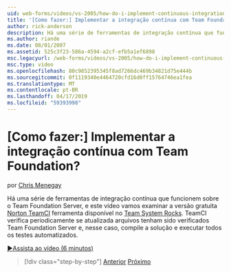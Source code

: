 ```yaml
---
uid: web-forms/videos/vs-2005/how-do-i-implement-continuous-integration-with-team-foundation
title: '[Como fazer:] Implementar a integração contínua com Team Foundation? | Microsoft Docs'
author: rick-anderson
description: Há uma série de ferramentas de integração contínua que funcionem sobre o Team Foundation Server, e este vídeo vamos examinar o disp de ferramenta gratuita Norton TeamCI...
ms.author: riande
ms.date: 08/01/2007
ms.assetid: 525c3f23-586a-4594-a2cf-efb5a1ef6898
msc.legacyurl: /web-forms/videos/vs-2005/how-do-i-implement-continuous-integration-with-team-foundation
msc.type: video
ms.openlocfilehash: 80c9852395345f8ad7266dc469b34821d75e444b
ms.sourcegitcommit: 0f1119340e4464720cfd16d0ff15764746ea1fea
ms.translationtype: MT
ms.contentlocale: pt-BR
ms.lasthandoff: 04/17/2019
ms.locfileid: "59393998"
---
```

# <a name="how-do-i-implement-continuous-integration-with-team-foundation"></a>[Como fazer:] Implementar a integração contínua com Team Foundation?

por [Chris Menegay](https://twitter.com/CMenegay)

Há uma série de ferramentas de integração contínua que funcionem sobre o Team Foundation Server, e este vídeo vamos examinar a versão gratuita [Norton TeamCI](http://teamsystemrocks.com/files/12/tools/entry1018.aspx) ferramenta disponível no [Team System Rocks](http://teamsystemrocks.com/). TeamCI verifica periodicamente se atualizada arquivos tenham sido verificados Team Foundation Server e, nesse caso, compile a solução e executar todos os testes automatizados.

[&#9654;Assista ao vídeo (6 minutos)](https://channel9.msdn.com/Blogs/ASP-NET-Site-Videos/how-do-i-implement-continuous-integration-with-team-foundation)

> [!div class="step-by-step"]
> [Anterior](how-do-i-discover-application-changes-prior-to-deployment.md)
> [Próximo](how-do-i-automate-testing-using-team-build.md)
